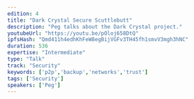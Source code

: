 ```yaml
---
edition: 4
title: "Dark Crystal Secure Scuttlebutt"
description: "Peg talks about the Dark Crystal project."
youtubeUrl: "https://youtu.be/pOloj658DtQ"
ipfsHash: "Qmd411h4edhKhFeW8egBijVGFv3TH45fh1smvV3mgh3hNC"
duration: 536
expertise: "Intermediate"
type: "Talk"
track: "Security"
keywords: ['p2p','backup','networks','trust']
tags: ['Security']
speakers: ['Peg']
---
```

